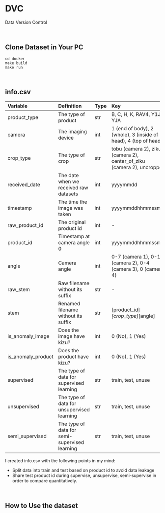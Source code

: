 # DVC
Data Version Control

<br>

## Clone Dataset in Your PC

```
cd docker
make build
make run
```

<br>

## info.csv

| Variable           | Definition                                    | Type | Key |
| :-                 | :-                                            | :-   | :-  |
| product_type       | The type of product                           | str  | B, C, H, K, RAV4, Y1J, YJA |
| camera             | The imaging device                            | int  | 1 (end of body), 2 (whole), 3 (inside of head), 4 (top of head) |
| crop_type          | The type of crop                              | str  | tobu (camera 2), ziku (camera 2), center_of_ziku (camera 2), uncropped |
| received_date      | The date when we received raw datasets        | int  | yyyymmdd |
| timestamp          | The time the image was taken                  | int  | yyyymmddhhmmssmm |
| raw_product_id     | The original product id                       | int  | -   |
| product_id         | Timestamp at camera angle 0                   | int  | yyyymmddhhmmssmm |
| angle              | Camera angle                                  | int  | 0-7 (camera 1), 0-11 (camera 2), 0-4 (camera 3), 0 (camera 4) |
| raw_stem           | Raw filename without its suffix               | str  | -   |
| stem               | Renamed filename without its suffix           | str  | [product_id]_[crop_type]_[angle] |
| is_anomaly_image   | Does the image have kizu?                     | int  | 0 (No), 1 (Yes) |
| is_anomaly_product | Does the product have kizu?                   | int  | 0 (No), 1 (Yes) |
| supervised         | The type of data for supervised learning      | str  | train, test, unuse |
| unsupervised       | The type of data for unsupervised learning    | str  | train, test, unuse |
| semi_supervised    | The type of data for semi-supervised learning | str  | train, test, unuse |


I created info.csv with the following points in my mind:

- Split data into train and test based on product id to avoid data leakage
- Share test product id during supervise, unsupervise, semi-supervise in order to compare quantitatively.

<br>

## How to Use the dataset


